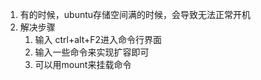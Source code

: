 1. 有的时候，ubuntu存储空间满的时候，会导致无法正常开机
2. 解决步骤
    1. 输入 ctrl+alt+F2进入命令行界面
    2. 输入一些命令来实现扩容即可
    3. 可以用mount来挂载命令
